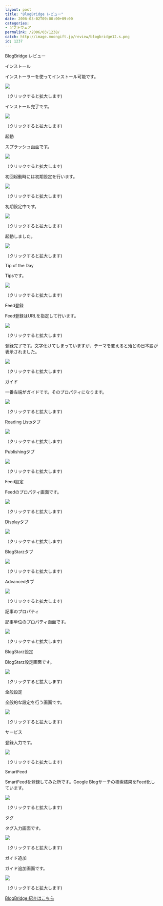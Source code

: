 ```yaml
---
layout: post
title: "BlogBridge レビュー"
date: 2006-03-02T09:00:00+09:00
categories:
- ソフトウェア
permalink: /2006/03/1238/
catch: http://image.moongift.jp/review/blogbridge12.s.png
id: 1237
---
```

BlogBridge レビュー  
<!--more-->

インストール

  

インストーラーを使ってインストール可能です。

  

[![](http://image.moongift.jp/review/blogbridge1.s.png)](http://image.moongift.jp/review/blogbridge1.png)  
  
（クリックすると拡大します)

  

インストール完了です。

  

[![](http://image.moongift.jp/review/blogbridge2.s.png)](http://image.moongift.jp/review/blogbridge2.png)  
  
（クリックすると拡大します)

  

起動

  

スプラッシュ画面です。

  

[![](http://image.moongift.jp/review/blogbridge3.s.png)](http://image.moongift.jp/review/blogbridge3.png)  
  
（クリックすると拡大します)

  

初回起動時には初期設定を行います。

  

[![](http://image.moongift.jp/review/blogbridge4.s.png)](http://image.moongift.jp/review/blogbridge4.png)  
  
（クリックすると拡大します)

  

初期設定中です。

  

[![](http://image.moongift.jp/review/blogbridge5.s.png)](http://image.moongift.jp/review/blogbridge5.png)  
  
（クリックすると拡大します)

  

起動しました。

  

[![](http://image.moongift.jp/review/blogbridge6.s.png)](http://image.moongift.jp/review/blogbridge6.png)  
  
（クリックすると拡大します)

  

Tip of the Day

  

Tipsです。

  

[![](http://image.moongift.jp/review/blogbridge7.s.png)](http://image.moongift.jp/review/blogbridge7.png)  
  
（クリックすると拡大します)

  

Feed登録

  

Feed登録はURLを指定して行います。

  

[![](http://image.moongift.jp/review/blogbridge8.s.png)](http://image.moongift.jp/review/blogbridge8.png)  
  
（クリックすると拡大します)

  

登録完了です。文字化けてしまっていますが、テーマを変えると殆どの日本語が表示されました。

  

[![](http://image.moongift.jp/review/blogbridge9.s.png)](http://image.moongift.jp/review/blogbridge9.png)  
  
（クリックすると拡大します)

  

ガイド

  

一番左端がガイドです。そのプロパティになります。

  

[![](http://image.moongift.jp/review/blogbridge10.s.png)](http://image.moongift.jp/review/blogbridge10.png)  
  
（クリックすると拡大します)

  

Reading Listsタブ

  

[![](http://image.moongift.jp/review/blogbridge11.s.png)](http://image.moongift.jp/review/blogbridge11.png)  
  
（クリックすると拡大します)

  

Publishingタブ

  

[![](http://image.moongift.jp/review/blogbridge12.s.png)](http://image.moongift.jp/review/blogbridge12.png)  
  
（クリックすると拡大します)

  

Feed設定

  

Feedのプロパティ画面です。

  

[![](http://image.moongift.jp/review/blogbridge13.s.png)](http://image.moongift.jp/review/blogbridge13.png)  
  
（クリックすると拡大します)

  

Displayタブ

  

[![](http://image.moongift.jp/review/blogbridge14.s.png)](http://image.moongift.jp/review/blogbridge14.png)  
  
（クリックすると拡大します)

  

BlogStarzタブ

  

[![](http://image.moongift.jp/review/blogbridge15.s.png)](http://image.moongift.jp/review/blogbridge15.png)  
  
（クリックすると拡大します)

  

Advancedタブ

  

[![](http://image.moongift.jp/review/blogbridge16.s.png)](http://image.moongift.jp/review/blogbridge16.png)  
  
（クリックすると拡大します)

  

記事のプロパティ

  

記事単位のプロパティ画面です。

  

[![](http://image.moongift.jp/review/blogbridge17.s.png)](http://image.moongift.jp/review/blogbridge17.png)  
  
（クリックすると拡大します)

  

BlogStarz設定

  

BlogStarz設定画面です。

  

[![](http://image.moongift.jp/review/blogbridge18.s.png)](http://image.moongift.jp/review/blogbridge18.png)  
  
（クリックすると拡大します)

  

全般設定

  

全般的な設定を行う画面です。

  

[![](http://image.moongift.jp/review/blogbridge19.s.png)](http://image.moongift.jp/review/blogbridge19.png)  
  
（クリックすると拡大します)

  

サービス

  

登録入力です。

  

[![](http://image.moongift.jp/review/blogbridge20.s.png)](http://image.moongift.jp/review/blogbridge20.png)  
  
（クリックすると拡大します)

  

SmartFeed

  

SmartFeedを登録してみた所です。Google Blogサーチの検索結果をFeed化しています。

  

[![](http://image.moongift.jp/review/blogbridge21.s.png)](http://image.moongift.jp/review/blogbridge21.png)  
  
（クリックすると拡大します)

  

タグ

  

タグ入力画面です。

  

[![](http://image.moongift.jp/review/blogbridge22.s.png)](http://image.moongift.jp/review/blogbridge22.png)  
  
（クリックすると拡大します)

  

ガイド追加

  

ガイド追加画面です。

  

[![](http://image.moongift.jp/review/blogbridge23.s.png)](http://image.moongift.jp/review/blogbridge23.png)  
  
（クリックすると拡大します)

  

[BlogBridge 紹介はこちら](http://oss.moongift.jp/intro/i-1236.html)

